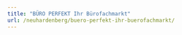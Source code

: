 ```yaml
---
title: "BÜRO PERFEKT Ihr Bürofachmarkt"
url: /neuhardenberg/buero-perfekt-ihr-buerofachmarkt/
---
```

